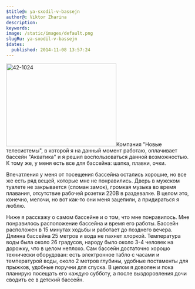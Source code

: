```yaml
---
$title@: ya-sxodil-v-bassejn
author@: Viktor Zharina
description: 
keywords: 
image: /static/images/default.png
slugRu: ya-sxodil-v-bassejn
$dates:
  published: 2014-11-08 13:57:24
---
```

<img src="http://viktor.zharina.info/wp-content/uploads/2014/11/42-1024-300x225.jpg" alt="42-1024" width="300" height="225" class="alignleft size-medium wp-image-1704" />Компания "Новые телесистемы", в которой я на данный момент работаю, оплачивает бассейн "Акватика" и я решил воспользоваться данной возможностью. К тому же, у меня есть все для бассейна: шапка, плавки, очки. 

Впечатления у меня от посещения бассейна остались хорошие, но все же есть ряд вещей, которые мне не понравились. Дверь в мужском туалете не закрывается (сломан замок), громкая музыка во время плавания, отсутствие рабочей розетки 220В в раздевалке. В целом это, конечно, мелочи, но вот как-то они меня зацепили, а придираться я люблю.

Ниже я расскажу о самом бассейне и о том, что мне понравилось. Мне понравилось расположение бассейна и время его работы. Бассейн расположен в 15 минутах ходьбы и работает до позднего вечера. Длинна бассейна 25 метров и вода не пахнет хлоркой. Температура воды была около 26 градусов, народу было около 3-4 человек на дорожку, что в целом неплохо. Сам бассейн достаточно хорошо технически оборудован: есть электронное табло с часами и температурой воды, около 2 метров глубины, удобные постаменты для прыжков, удобные поручни для спуска. В целом я доволен и пока планирую посещать его каждую субботу, а после выздоровления дочи сводить ее в детский бассейн.